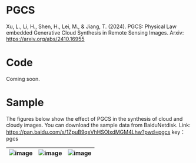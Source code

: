 # PGCS
Xu, L., Li, H., Shen, H., Lei, M., & Jiang, T. (2024). PGCS: Physical Law embedded Generative Cloud Synthesis in Remote Sensing Images.
Arxiv: https://arxiv.org/abs/2410.16955
# Code
Coming soon.
# Sample
The figures below show the effect of PGCS in the synthesis of cloud  and cloudy images. You can download the sample data from BaiduNetdisk. Link: https://pan.baidu.com/s/1ZpuB9qxVhHSOIxdMGM4Lhw?pwd=pgcs key：pgcs

|![image](https://github.com/user-attachments/assets/c2bf4141-c0a4-441b-ac2c-edaa7a24a327)|![image](https://github.com/user-attachments/assets/e25000b3-619d-4a20-b182-ba0a7837385f)|![image](https://github.com/user-attachments/assets/e0428cb9-fd6e-4640-a1df-6078f04dd3ca)|
|-----------------------------|-----------------------------|-----------------------------|

